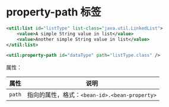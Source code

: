# property-path 标签

```xml
<util:list id="listType" list-class="java.util.LinkedList">
    <value>A simple String value in list</value>
    <value>Another simple String value in list</value>
</util:list>

<util:property-path id="dataType" path="listType.class" />
```

属性：

|属性|说明|
| ------| ----------------------|
|`path`|指向的属性，格式：`<bean-id>.<bean-property>`|

‍
